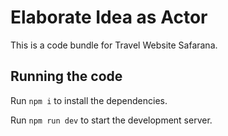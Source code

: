 
  # Elaborate Idea as Actor

  This is a code bundle for Travel Website Safarana.

  ## Running the code

  Run `npm i` to install the dependencies.

  Run `npm run dev` to start the development server.
  
